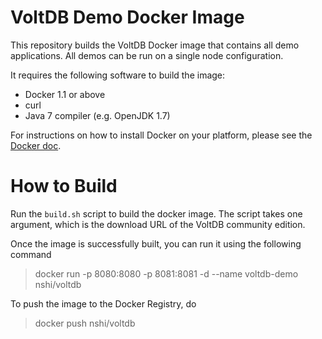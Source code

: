 VoltDB Demo Docker Image
===============

This repository builds the VoltDB Docker image that contains all demo
applications. All demos can be run on a single node configuration.

It requires the following software to build the image:
- Docker 1.1 or above
- curl
- Java 7 compiler (e.g. OpenJDK 1.7)

For instructions on how to install Docker on your platform, please see the
[Docker doc](https://docs.docker.com/).

How to Build
============
Run the `build.sh` script to build the docker image. The script takes one
argument, which is the download URL of the VoltDB community edition.

Once the image is successfully built, you can run it using the following command
> docker run -p 8080:8080 -p 8081:8081 -d --name voltdb-demo nshi/voltdb

To push the image to the Docker Registry, do
> docker push nshi/voltdb
